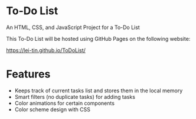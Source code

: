 # To-Do List

An HTML, CSS, and JavaScript Project for a To-Do List

This To-Do List will be hosted using GitHub Pages on the following website:

https://lei-tin.github.io/ToDoList/

# Features

- Keeps track of current tasks list and stores them in the local memory
- Smart filters (no duplicate tasks) for adding tasks
- Color animations for certain components
- Color scheme design with CSS